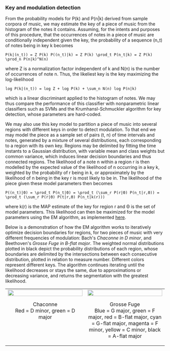 ### Key and modulation detection

From the probability models for P(k) and P(n|k) derived from sample corpora of music, we may estimate the key of a piece of music from the histogram of the notes it contains. Assuming, for the intents and purposes of this procedure, that the occurrences of notes in a piece of music are conditionally independent given the key, the probability of a sequence (n_t) of notes being in key k becomes
```
P(k|(n_t)) = Z P(k) P((n_t)|k) = Z P(k) \prod_t P(n_t|k) = Z P(k) \prod_n P(n|k)^N(n)
```
where Z is a normalization factor independent of k and N(n) is the number of occurrences of note n. Thus, the likeliest key is the key maximizing the log-likelihood
```
log P(k|(n_t)) = log Z + log P(k) + \sum_n N(n) log P(n|k)
```
which is a linear discriminant applied to the histogram of notes. We may thus compare the performance of this classifier with nonparametric linear classifiers such as SVMs and the Krumhansl-Schmuckler algorithm for key detection, whose parameters are hard-coded. 

We may also use this key model to partition a piece of music into several regions with different keys in order to detect modulation. To that end we may model the piece as a sample set of pairs (t, n) of time intervals and notes, generated by a mixture of several distributions, each corresponding to a region with its own key. Regions may be delimited by fitting the time instants to a Gaussian distribution, with variable mean and class weights but common variance, which induces linear decision boundaries and thus connected regions. The likelihood of a note n within a region r is then modelled by the expected value of the likelihood of n occurring in a key k, weighted by the probability of r being in k, or approximately by the likelihood of n being in the key r is most likely to be in. The likelihood of the piece given these model parameters then becomes
```
P((n_t)|Θ) = \prod_t P(n_t|Θ) = \prod_t (\sum_r P(r|Θ) P(n_t|r,Θ)) = \prod_t (\sum_r P(r|Θ) P(t|r,Θ) P(n_t|k(r)))
```
where k(r) is the MAP estimate of the key for region r and Θ is the set of model parameters. This likelihood can then be maximized for the model parameters using the EM algorithm, as implemented [here](modulation.py).

Below is a demonstration of how the EM algorithm works to iteratively optimize decision boundaries for regions, for two pieces of music with very different frequencies of modulation: Bach's *Chaconne in D minor*, and Beethoven's *Grosse Fuge in B-flat major*. The weighted normal distributions plotted in black depict the probability distributions of each region, whose boundaries are delimited by the intersections between each consecutive distribution, plotted in relation to measure number. Different colors represent different keys. The algorithm continues iterating until the likelihood decreases or stays the same, due to approximations or decreasing variance, and returns the segmentation with the greatest likelihood.

<table style="border:none;">
  <tr>
    <td width="50%" align="center" valign="top">
      <img src="https://gist.github.com/meagtan/019fda9f8643174450cf218d926373b9/raw/6b0f260613e701342d0ef97ebfd9808fa7e3bf4a/chac7.gif" width="100%"/>
      <p align="center">Chaconne<br /> Red = D minor, green = D major</p>
    </td>
    <td width="50%" align="center" valign="top">
      <img src="https://gist.github.com/meagtan/019fda9f8643174450cf218d926373b9/raw/6b0f260613e701342d0ef97ebfd9808fa7e3bf4a/fug20.gif" width="100%"/>
      <p align="center">Grosse Fuge<br /> Blue = G major, green = F major, red = B-flat major, cyan = G-flat major, magenta = F minor, yellow = C minor, black = A-flat major</p>
    </td>
  </tr>
</table>
